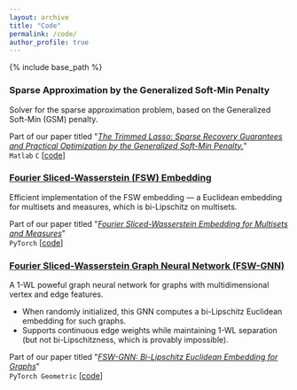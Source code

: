 ```yaml
---
layout: archive
title: "Code"
permalink: /code/
author_profile: true
---
```


{% include base_path %}



### Sparse Approximation by the Generalized Soft-Min Penalty

Solver for the sparse approximation problem, based on the Generalized Soft-Min (GSM) penalty.  

Part of our paper titled "[*The Trimmed Lasso: Sparse Recovery Guarantees and Practical Optimization by the Generalized Soft-Min Penalty.*](https://tal-amir.github.io/publication/2021-09%20The%20Trimmed%20Lasso)"  
`Matlab` `C` [[code](https://github.com/tal-amir/sparse-approximation-gsm)]


### [Fourier Sliced-Wasserstein (FSW) Embedding](https://tal-amir.github.io/soon)

Efficient implementation of the FSW embedding — a Euclidean embedding for multisets and measures, which is bi-Lipschitz on multisets.  

Part of our paper titled "[*Fourier Sliced-Wasserstein Embedding for Multisets and Measures*](https://tal-amir.github.io/publication/2024-05%20Fourier%20Sliced-Wasserstein%20Embedding)"  
`PyTorch`  [[code](https://tal-amir.github.io/soon)]



### [Fourier Sliced-Wasserstein Graph Neural Network (FSW-GNN)](https://tal-amir.github.io/soon)

A 1-WL poweful graph neural network for graphs with multidimensional vertex and edge features.  
- When randomly initialized, this GNN computes a bi-Lipschitz Euclidean embedding for such graphs.  
- Supports continuous edge weights while maintaining 1-WL separation (but not bi-Lipschitzness, which is provably impossible).  
     
Part of our paper titled "[*FSW-GNN: Bi-Lipschitz Euclidean Embedding for Graphs*](https://tal-amir.github.io/soon/)"  
`PyTorch Geometric`  [[code](https://tal-amir.github.io/soon)]

  
[//]: <> (  https://github.com/tal-amir/fsw-gnn  )
